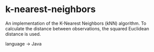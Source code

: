 # k-nearest-neighbors
An implementation of the K-Nearest Neighbors (kNN) algorithm.
To calculate the distance between observations, the squared Euclidean distance is used.

language -> Java
